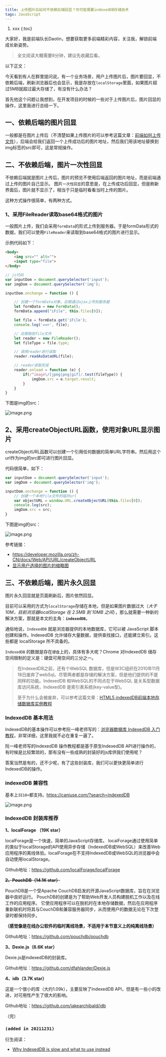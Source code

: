 ```yaml
---
title: 上传图片后如何不依赖后端回显？你可能需要indexedDB存储技术
tags: JavaScript
---
```


1. xxx
{:toc}

大家好，我是前端队长Daotin，想要获取更多前端精彩内容，关注我，解锁前端成长新姿势。

> 全文阅读大概需要8分钟，建议先收藏后看。

<!--more-->


以下正文：

今天看到有人在群里提问说，有一个业务场景，用户上传图片后，图片要回显，不依赖后端，刷新浏览器后也会显示，我是存放在`localStorage`里面，如果图片超过5MB就超过最大存储了，有没有什么办法？

首先他这个问题让我想到，在开发项目的时候的一些对于上传图片后，图片回显的操作，这里我进行总结一下。

## 一、依赖后端的图片回显

一般都是在图片上传后（不清楚如果上传图片的可以参考这篇文章：[前端如何上传文件](https://juejin.cn/post/6964566922037985316)），后端会给我们返回一个上传成功后的图片地址，然后我们用该地址替换到img标签的src即可，这是常规操作。

## 二、不依赖后端，图片一次性回显

不依赖后端就是图片上传后，图片的预览不使用后端返回的图片地址，而是前端通过上传的图片自己显示。
图片`一次性回显`的意思是，在上传成功后回显，但是刷新界面后，图片就不显示了，相当于只是临时看看当时上传的图片。

这种方式操作很简单，有两种方式。

### 1、采用FileReader读取base64格式的图片

一般图片上传，我们会采用`formData`的形式上传到服务器。于是formData形式的数据，我们可以使用`FileReader`来读取到base64格式的图片进行显示。

示例代码如下：

```html
<body>
    <img src="" alt="">
    <input type="file">
</body>
```

```js
// js代码
var inputDom = document.querySelector('input');
var imgDom = document.querySelector('img');

inputDom.onchange = function () {

    // 创建一个formData对象，后期通过ajax上传到服务器
    let formData = new FormData();
    formData.append("iFile", this.files[0]);

    let file = formData.get('iFile');
    console.log('==>', file);

    // 后期取到file文件
    let reader = new FileReader();
    let fileType = file.type;

    // 调用reader进行读取
    reader.readAsDataURL(file);

    // reader读取完成
    reader.onload = function (e) {
        if(/^image\/[jpeg|png|gif]/.test(fileType)) {
            imgDom.src = e.target.result;
        }
    }
}
```

下图是img的src：


![image.png](https://p6-juejin.byteimg.com/tos-cn-i-k3u1fbpfcp/dbd68ffb47e64210965842ccd9a6365f~tplv-k3u1fbpfcp-watermark.image)


## 2、采用createObjectURL函数，使用对象URL显示图片
createObjectURL函数可以创建一个引用任何数据的简单URL字符串。然后用这个url作为img的src即可进行图片回显。

代码很简单，如下：

```js
var inputDom = document.querySelector('input');
var imgDom = document.querySelector('img');

inputDom.onchange = function () {
    // 创建一个本地file文件的临时url
    var objectURL = window.URL.createObjectURL(this.files[0]);
    console.log(src);
    imgDom.src = src;
}
```

下图是img的src：


![image.png](https://p9-juejin.byteimg.com/tos-cn-i-k3u1fbpfcp/2a300aa691b7468182a968ccbdce221e~tplv-k3u1fbpfcp-watermark.image)


参考链接：
- https://developer.mozilla.org/zh-CN/docs/Web/API/URL/createObjectURL
- [显示用户选择的图片的缩略图](https://developer.mozilla.org/zh-CN/docs/Web/API/File/Using_files_from_web_applications#%E4%BE%8B%E5%AD%90%EF%BC%9A%E6%98%BE%E7%A4%BA%E7%94%A8%E6%88%B7%E9%80%89%E6%8B%A9%E7%9A%84%E5%9B%BE%E7%89%87%E7%9A%84%E7%BC%A9%E7%95%A5%E5%9B%BE)


## 三、不依赖后端，图片永久回显

图片永久回显就是页面刷新后，图片依然回显。

目前可以采用的方式为`localStorage`存储在本地，但是如果图片数据过大（*大于10M，目前浏览器localStorage 在 2.5MB 到 10MB 之间*），那么就需要一种新的解决方案，那就是本文的主角：**`indexedDB`**。

通俗地说，`IndexedDB` 就是浏览器提供的本地数据库，它可以被 JavaScript 脚本创建和操作。IndexedDB 允许储存大量数据，提供查找接口，还能建立索引。这些都是 localStorage 所不具备的。

`IndexedDB` 的数据是存在`硬盘`上的，具体有多大呢？Chrome 对IndexedDB 储存空间限制的定义是：硬盘可用空间的三分之一。

> 在IndexedDB之前，还有个WebSQL 数据库，但是W3C组织在2010年11月18日废弃了webSql。尽管两者都是存储的解决方案，但是他们提供的不是同样的功能。IndexedDB 和WebSQL的不同点在于WebSQL 是关系型数据库访问系统，IndexedDB 是索引表系统(key-value型)。
>
> 至于为什么会被废弃，可以参考这篇文章：[HTML5 indexedDB前端本地存储数据库实例教程](https://www.zhangxinxu.com/wordpress/2017/07/html5-indexeddb-js-example/)



### IndexedDB 基本用法

IndexedDB的基本操作可以参考阮一峰老师写的：[浏览器数据库 IndexedDB 入门教程](http://www.ruanyifeng.com/blog/2018/07/indexeddb.html)，非常详细，这里我就不必在重复一遍了。


阮一峰老师写的IndexedDB 操作教程都是基于原生IndexedDB API进行操作的，有时候是比较繁琐的，那有没有一些成熟的封装好的js库供我们使用呢？

答案当然是有的，还不少呢，有了这些封装库，我们可以更快更简单进行IndexedDB的操作。


### indexedDB 兼容性
基本上`IE10+`都支持。https://caniuse.com/?search=indexedDB

![image.png](https://p3-juejin.byteimg.com/tos-cn-i-k3u1fbpfcp/92e9840e7245492fbaa13763a3b5f0a8~tplv-k3u1fbpfcp-watermark.image)



### IndexedDB 封装库推荐

**1、localForage （19K star）**

localForage是一个快速，简单的JavaScript存储库。 localForage通过使用简单的类似于localStorage的API使用异步存储（IndexedDB或WebSQL）来改善Web应用程序的离线体验。localForage在不支持IndexedDB或WebSQL的浏览器中会自动使用localStorage。

Github地址：https://github.com/localForage/localForage

~~**2、PouchDB（14.1K star）**~~

PouchDB是一个受Apache CouchDB启发的开源JavaScript数据库，旨在在浏览器中良好运行。
PouchDB的创建是为了帮助Web开发人员构建脱机工作以及在线工作的应用程序。
它使应用程序可以在脱机时在本地存储数据，然后在应用程序重新联机时将其与CouchDB和兼容服务器同步，从而使用户的数据无论在下次登录时都保持同步。

**（感觉像是在线办公软件的临时离线场景，不适用于本节意义上的纯离线场景）**

Github地址：https://github.com/pouchdb/pouchdb

**3、Dexie.js（6.6K star）**

Dexie.js是indexedDB的封装库。

Github地址：https://github.com/dfahlander/Dexie.js

**4、idb（3.7K star）**

这是一个很小的库（大约1.09k），主要反映了IndexedDB API，但是有一些小的改进，对可用性产生了很大的影响。

Github地址：https://github.com/jakearchibald/idb

（完）

### `(added in 20211231)`

衍生阅读：
- [Why IndexedDB is slow and what to use instead](https://rxdb.info/slow-indexeddb.html)






